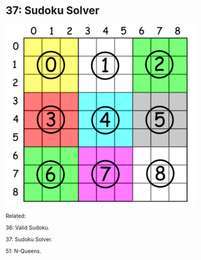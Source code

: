 # 37: Sudoku Solver

![chart](LC37.png)

Related:

36: Valid Sudoku.

37: Sudoku Solver.

51: N-Queens.
